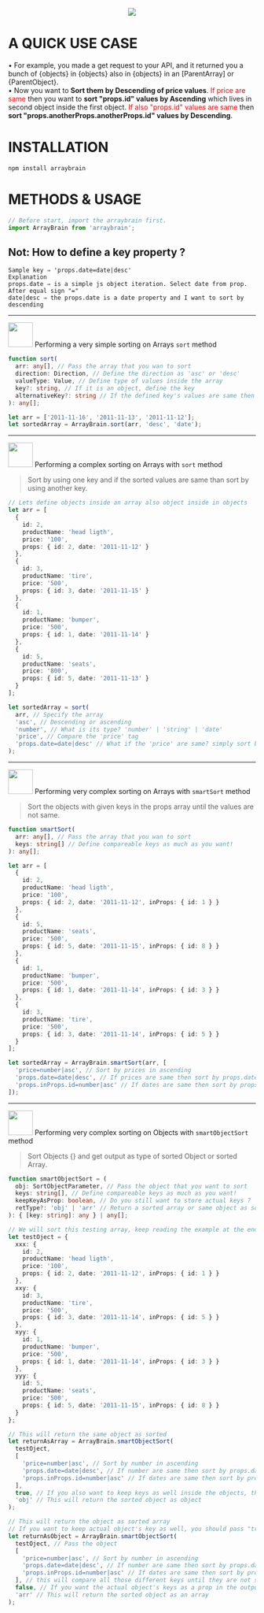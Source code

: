 <p align="center">
<img src="https://firebasestorage.googleapis.com/v0/b/cypchat-227c2.appspot.com/o/Libraries%2FArrayBrain%2Farrbr.png?alt=media&token=247bee02-d4e4-4adc-a960-7ac041b36d9e">
</p>

# A QUICK USE CASE

• For example, you made a get request to your API, and it returned you a bunch of {objects} in {objects} also in {objects} in an [ParentArray] or {ParentObject}.  
• Now you want to <b>Sort them by Descending of price values</b>. <span style="color: red">If price are same</span> then you want to <b>sort "props.id" values by Ascending</b> which lives in second object inside the first object. <span style="color: red">If also "props.id" values are same</span> then <b>sort "props.anotherProps.anotherProps.id" values by Descending</b>.

# INSTALLATION

<code>npm install arraybrain</code>

# METHODS & USAGE

```typescript
// Before start, import the arraybrain first.
import ArrayBrain from 'arraybrain';
```

## Not: How to define a key property ?

```
Sample key ⇒ 'props.date=date|desc'
Explanation
props.date ⇒ is a simple js object iteration. Select date from prop.
After equal sign "="
date|desc ⇒ the props.date is a date property and I want to sort by descending
```

<hr>
<p><img height="50" src="https://firebasestorage.googleapis.com/v0/b/cypchat-227c2.appspot.com/o/Libraries%2FArrayBrain%2Fsimple.png?alt=media&token=b350934d-d662-4f19-8cfb-d2e562284744" /> Performing a very simple sorting on Arrays <code>sort</code> method</p>

```typescript
function sort(
  arr: any[], // Pass the array that you wan to sort
  direction: Direction, // Define the direction as 'asc' or 'desc'
  valueType: Value, // Define type of values inside the array
  key?: string, // If it is an object, define the key
  alternativeKey?: string // If the defined key's values are same then sort the array based on alternativeKey's value.
): any[];

let arr = ['2011-11-16', '2011-11-13', '2011-11-12'];
let sortedArray = ArrayBrain.sort(arr, 'desc', 'date');
```

<hr>
<p><img height="50" src="https://firebasestorage.googleapis.com/v0/b/cypchat-227c2.appspot.com/o/Libraries%2FArrayBrain%2Fcomplex.png?alt=media&token=ba68a2de-ae9c-402e-9013-35cea5d53a4b" /> Performing a complex sorting on Arrays with <code>sort</code> method</p>

> Sort by using one key and if the sorted values are same than sort by using another key.

```typescript
// Lets define objects inside an array also object inside in objects
let arr = [
  {
    id: 2,
    productName: 'head ligth',
    price: '100',
    props: { id: 2, date: '2011-11-12' }
  },
  {
    id: 3,
    productName: 'tire',
    price: '500',
    props: { id: 3, date: '2011-11-15' }
  },
  {
    id: 1,
    productName: 'bumper',
    price: '500',
    props: { id: 1, date: '2011-11-14' }
  },
  {
    id: 5,
    productName: 'seats',
    price: '800',
    props: { id: 5, date: '2011-11-13' }
  }
];

let sortedArray = sort(
  arr, // Specify the array
  'asc', // Descending or ascending
  'number', // What is its type? 'number' | 'string' | 'date'
  'price', // Compare the 'price' tag
  'props.date=date|desc' // What if the 'price' are same? simply sort based on 'date' prop, also specify 'ascending' or 'descending'
);
```

<hr>
<p><img height="50" src="https://firebasestorage.googleapis.com/v0/b/cypchat-227c2.appspot.com/o/Libraries%2FArrayBrain%2Fverycomplex.png?alt=media&token=cb83eb73-b2c9-40a1-bc29-9b89d9695a8e" /> Performing very complex sorting on Arrays with <code>smartSort</code> method</p>

> Sort the objects with given keys in the props array until the values are not same.

```typescript
function smartSort(
  arr: any[], // Pass the array that you wan to sort
  keys: string[] // Define compareable keys as much as you want!
): any[];

let arr = [
  {
    id: 2,
    productName: 'head ligth',
    price: '100',
    props: { id: 2, date: '2011-11-12', inProps: { id: 1 } }
  },
  {
    id: 5,
    productName: 'seats',
    price: '500',
    props: { id: 5, date: '2011-11-15', inProps: { id: 8 } }
  },
  {
    id: 1,
    productName: 'bumper',
    price: '500',
    props: { id: 1, date: '2011-11-14', inProps: { id: 3 } }
  },
  {
    id: 3,
    productName: 'tire',
    price: '500',
    props: { id: 3, date: '2011-11-14', inProps: { id: 5 } }
  }
];

let sortedArray = ArrayBrain.smartSort(arr, [
  'price=number|asc', // Sort by prices in ascending
  'props.date=date|desc', // If prices are same then sort by props.date in descending
  'props.inProps.id=number|asc' // If dates are same then sort by props.inProps.ids in ascending
]);
```

<hr>
<p><img height="50" src="https://firebasestorage.googleapis.com/v0/b/cypchat-227c2.appspot.com/o/Libraries%2FArrayBrain%2Fcomplexobject.png?alt=media&token=1183fe44-4e89-449a-a4f4-1565a7e5c136" /> Performing very complex sorting on Objects with <code>smartObjectSort</code> method</p>

> Sort Objects {} and get output as type of sorted Object or sorted Array.

```typescript
function smartObjectSort = (
  obj: SortObjectParameter, // Pass the object that you want to sort
  keys: string[], // Define compareable keys as much as you want!
  keepKeyAsProp: boolean, // Do you still want to store actual keys ?
  retType?: 'obj' | 'arr' // Return a sorted array or same object as sorted!
): { [key: string]: any } | any[];

// We will sort this testing array, keep reading the example at the end of the line!
let testOject = {
  xxx: {
    id: 2,
    productName: 'head ligth',
    price: '100',
    props: { id: 2, date: '2011-11-12', inProps: { id: 1 } }
  },
  xxy: {
    id: 3,
    productName: 'tire',
    price: '500',
    props: { id: 3, date: '2011-11-14', inProps: { id: 5 } }
  },
  xyy: {
    id: 1,
    productName: 'bumper',
    price: '500',
    props: { id: 1, date: '2011-11-14', inProps: { id: 3 } }
  },
  yyy: {
    id: 5,
    productName: 'seats',
    price: '500',
    props: { id: 5, date: '2011-11-15', inProps: { id: 8 } }
  }
};

// This will return the same object as sorted
let returnAsArray = ArrayBrain.smartObjectSort(
  testOject,
  [
    'price=number|asc', // Sort by number in ascending
    'props.date=date|desc', // If number are same then sort by props.date in descending
    'props.inProps.id=number|asc' // If dates are same then sort by props.inProps.ids in ascending
  ],
  true, // If you also want to keep keys as well inside the objects, then this will create a property as _arraybrainkey: key
  'obj' // This will return the sorted object as object
);

// This will return the object as sorted array
// If you want to keep actual object's key as well, you should pass "true" parameter to the method. It will return the actual key as _arraybrainkey: key
let returnAsObject = ArrayBrain.smartObjectSort(
  testOject, // Pass the object
  [
    'price=number|asc', // Sort by number in ascending
    'props.date=date|desc', // If number are same then sort by props.date in descending
    'props.inProps.id=number|asc' // If dates are same then sort by props.inProps.ids in ascending
  ], // this will compare all those different keys until they are not same
  false, // If you want the actual object's keys as a prop in the output array, change it to 'true', then the actual keys will be stored in the array's object as _arraybrainkey: key
  'arr' // This will return the sorted object as an array
);
```
